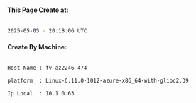 
   
#### This Page Create at:

```bash

2025-05-05 - 20:18:06 UTC

```

#### Create By Machine:

```bash

Host Name : fv-az2246-474

platform  : Linux-6.11.0-1012-azure-x86_64-with-glibc2.39

Ip Local  : 10.1.0.63

```


